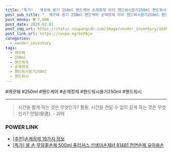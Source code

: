 ```yaml
--- 
title: "특가!   깨끗해 용기 250ml 핸드케어 손제정제 아이 핸드워시용기250ml 핸드워시 달콤한..." 
post_sub_title: "  깨끗해 용기 250ml 핸드케어 손제정제 아이 핸드워시용기250ml 핸드워시 달콤한청포도향" 
post_money: ₩ 7,800 
post_date: 2020.02.01 
post_img_url: https://static.coupangcdn.com/image/vendor_inventory/a549/23c627fc1642452ca9748d4b67f745452cd3f03c3e18dd266d7da753496b.jpg 
post_link_url: https://coupa.ng/bnPAje 
categories: 
  - vendor_inventory 
tags: 
  - 깨끗해 
  - 250ml 
  - 핸드케어 
  - 손제정제 
  - 핸드워시용기250ml 
  - 핸드워시 
--- 
```

  #깨끗해 #250ml #핸드케어 #손제정제 #핸드워시용기250ml #핸드워시 
<hr> 

> 시간을 짧게 하는 것은 무엇인가? 활동, 시간을 견딜 수 없이 길게 하는 것은 무엇인가? 안일(安逸). - 괴테 


### POWER LINK

* <a href="https://blog.naver.com/fasyy4321/221792713885" target="_blank">[추천]손제정제 19가지 정보</a>
* <a href="https://blog.naver.com/an0733/221789300950" target="_blank">[특가] 용 손 무알콜손제 500ml 퓨리셔스 신생아손제jif 81481 천연손제 유아용손</a>
